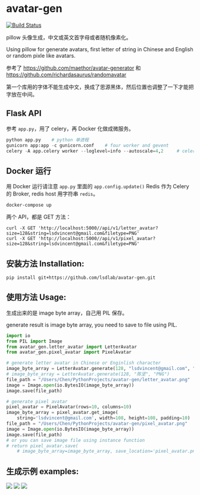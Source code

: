 # avatar-gen

[![Build Status](https://travis-ci.org/lsdlab/avatar-gen.svg?branch=master)](https://travis-ci.org/lsdlab/avatar-gen)

pillow 头像生成，中文或英文首字母或者随机像素化。

Using pillow for generate avatars, first letter of string in Chinese and English or random pixle like avatars.

参考了 https://github.com/maethor/avatar-generator 和 https://github.com/richardasaurus/randomavatar

第一个库用的字体不能生成中文，换成了思源黑体，然后位置也调整了一下才能把字放在中间。


## Flask API

参考 `app.py`，用了 celery，再 Docker 化做成微服务。

``` python
python app.py    # python 单进程
gunicorn app:app -c gunicorn.conf    # four worker and gevent
celery -A app.celery worker --loglevel=info --autoscale=4,2     # celery job queue
```

## Docker 运行

用 Docker 运行请注意 `app.py` 里面的 `app.config.update()` Redis 作为 Celery 的 Broker,
redis host 用字符串 `redis`。

```
docker-compose up
```

两个 API，都是 GET  方法：

``` shell
curl -X GET 'http://localhost:5000//api/v1/letter_avatar?size=128&string=lsdvincent@gmail.com&filetype=PNG'
curl -X GET 'http://localhost:5000//api/v1/pixel_avatar?size=128&string=lsdvincent@gmail.com&filetype=PNG'
```


## 安装方法 Installation:

``` shell
pip install git+https://github.com/lsdlab/avatar-gen.git
```


## 使用方法 Usage:

生成出来的是 image byte array，自己用 PIL 保存。

generate result is image byte array, you need to save to file using PIL.

``` python
import io
from PIL import Image
from avatar_gen.letter_avatar import LetterAvatar
from avatar_gen.pixel_avatar import PixelAvatar

# generate letter avatar in Chinese or Enginlish character
image_byte_array = LetterAvatar.generate(128, "lsdvincent@gmail.com", "PNG")
# image_byte_array = LetterAvatar.generate(128, "陈坚", "PNG")
file_path = "/Users/Chen/PythonProjects/avatar-gen/letter_avatar.png"
image = Image.open(io.BytesIO(image_byte_array))
image.save(file_path)

# generate pixel avatar
pixel_avatar = PixelAvatar(rows=10, columns=10)
image_byte_array = pixel_avatar.get_image(
    string='lsdvincent@gmail.com', width=108, height=108, padding=10)
file_path = "/Users/Chen/PythonProjects/avatar-gen/pixel_avatar.png"
image = Image.open(io.BytesIO(image_byte_array))
image.save(file_path)
# or you can save image file using instance function
# return pixel_avatar.save(
    # image_byte_array=image_byte_array, save_location='pixel_avatar.png')
```


## 生成示例 examples:

![](http://breakwire.oss-cn-shanghai.aliyuncs.com/letter_avatar.png)
![](http://breakwire.oss-cn-shanghai.aliyuncs.com/letter_avatar_1.png)
![](http://breakwire.oss-cn-shanghai.aliyuncs.com/pixel_avatar.png)


